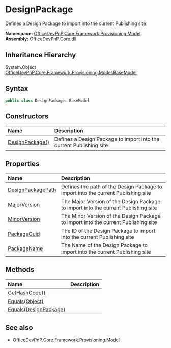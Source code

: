 # DesignPackage
Defines a Design Package to import into the current Publishing site  

**Namespace:** [OfficeDevPnP.Core.Framework.Provisioning.Model](OfficeDevPnP.Core.Framework.Provisioning.Model.md)  
**Assembly:** OfficeDevPnP.Core.dll  
## Inheritance Hierarchy
System.Object  
    [OfficeDevPnP.Core.Framework.Provisioning.Model.BaseModel](OfficeDevPnP.Core.Framework.Provisioning.Model.BaseModel.md)
## Syntax
```C#
public class DesignPackage: BaseModel
```
## Constructors
|**Name**|**Description**|
|:-----|:-----|
| [DesignPackage()](OfficeDevPnP.Core.Framework.Provisioning.Model.DesignPackage.ctor1.md) |  Defines a Design Package to import into the current Publishing site 
## Properties
|**Name**|**Description**|
|:-----|:-----|
| [DesignPackagePath](OfficeDevPnP.Core.Framework.Provisioning.Model.DesignPackage.DesignPackagePath.md) | Defines the path of the Design Package to import into the current Publishing site
| [MajorVersion](OfficeDevPnP.Core.Framework.Provisioning.Model.DesignPackage.MajorVersion.md) | The Major Version of the Design Package to import into the current Publishing site
| [MinorVersion](OfficeDevPnP.Core.Framework.Provisioning.Model.DesignPackage.MinorVersion.md) | The Minor Version of the Design Package to import into the current Publishing site
| [PackageGuid](OfficeDevPnP.Core.Framework.Provisioning.Model.DesignPackage.PackageGuid.md) | The ID of the Design Package to import into the current Publishing site
| [PackageName](OfficeDevPnP.Core.Framework.Provisioning.Model.DesignPackage.PackageName.md) | The Name of the Design Package to import into the current Publishing site
## Methods
|**Name**|**Description**|
|:-----|:-----|
| [GetHashCode()](OfficeDevPnP.Core.Framework.Provisioning.Model.DesignPackage.1c6872bd.md) | 
| [Equals(Object)](OfficeDevPnP.Core.Framework.Provisioning.Model.DesignPackage.3520ddbb.md) | 
| [Equals(DesignPackage)](OfficeDevPnP.Core.Framework.Provisioning.Model.DesignPackage.7760e741.md) | 
## See also
- [OfficeDevPnP.Core.Framework.Provisioning.Model](OfficeDevPnP.Core.Framework.Provisioning.Model.md)
